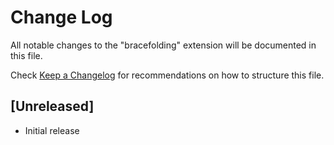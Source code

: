 # Change Log

All notable changes to the "bracefolding" extension will be documented in this file.

Check [Keep a Changelog](http://keepachangelog.com/) for recommendations on how to structure this file.

## [Unreleased]

- Initial release